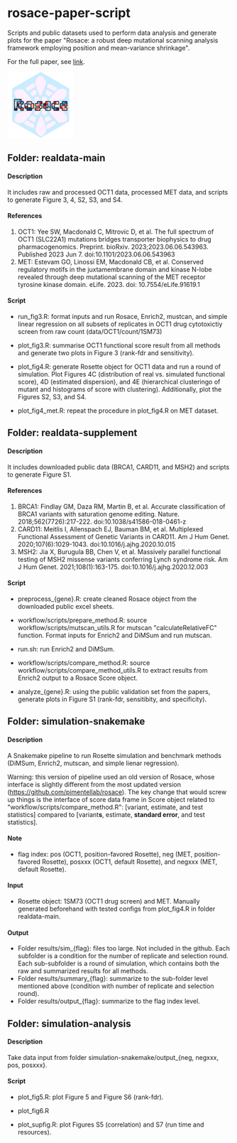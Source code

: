 # rosace-paper-script

Scripts and public datasets used to perform data analysis and generate plots for the paper "Rosace: a robust deep mutational scanning analysis framework employing position and mean-variance shrinkage".

For the full paper, see [link]().

<p align="left">
  <img src="/image/rosace_logo.png" width="150">
</p>

## Folder: realdata-main

#### Description

It includes raw and processed OCT1 data, processed MET data, and scripts to generate Figure 3, 4, S2, S3, and S4.

#### References

1. OCT1: Yee SW, Macdonald C, Mitrovic D, et al. The full spectrum of OCT1 (SLC22A1) mutations bridges transporter biophysics to drug pharmacogenomics. Preprint. bioRxiv. 2023;2023.06.06.543963. Published 2023 Jun 7. doi:10.1101/2023.06.06.543963
2. MET: Estevam GO, Linossi EM, Macdonald CB, et al. Conserved regulatory motifs in the juxtamembrane domain and kinase N-lobe revealed through deep mutational scanning of the MET receptor tyrosine kinase domain. eLife. 2023. doi: 10.7554/eLife.91619.1

#### Script

* run_fig3.R: format inputs and run Rosace, Enrich2, mustcan, and simple linear regression on all subsets of replicates in OCT1 drug cytotoxictiy screen from raw count (data/OCT1/count/1SM73)

* plot_fig3.R: summarise OCT1 functional score result from all methods and generate two plots in Figure 3 (rank-fdr and sensitivity).

* plot_fig4.R: generate Rosette object for OCT1 data and run a round of simulation. Plot Figures 4C (distribution of real vs. simulated functional score), 4D (estimated dispersion), and 4E (hierarchical clusteringo of mutant and histograms of score with clustering). Additionally, plot the Figures S2, S3, and S4.

* plot_fig4_met.R: repeat the procedure in plot_fig4.R on MET dataset.



## Folder: realdata-supplement

#### Description

It includes downloaded public data (BRCA1, CARD11, and MSH2) and scripts to generate Figure S1.

#### References
1. BRCA1: Findlay GM, Daza RM, Martin B, et al. Accurate classification of BRCA1 variants with saturation genome editing. Nature. 2018;562(7726):217-222. doi:10.1038/s41586-018-0461-z
2. CARD11: Meitlis I, Allenspach EJ, Bauman BM, et al. Multiplexed Functional Assessment of Genetic Variants in CARD11. Am J Hum Genet. 2020;107(6):1029-1043. doi:10.1016/j.ajhg.2020.10.015
3. MSH2: Jia X, Burugula BB, Chen V, et al. Massively parallel functional testing of MSH2 missense variants conferring Lynch syndrome risk. Am J Hum Genet. 2021;108(1):163-175. doi:10.1016/j.ajhg.2020.12.003

#### Script

* preprocess_{gene}.R: create cleaned Rosace object from the downloaded public excel sheets.

* workflow/scripts/prepare_method.R: source workflow/scripts/mutscan_utils.R for mutscan "calculateRelativeFC" function. Format inputs for Enrich2 and DiMSum and run mutscan.

* run.sh: run Enrich2 and DiMSum.

* workflow/scripts/compare_method.R: source workflow/scripts/compare_method_utils.R to extract results from Enrich2 output to a Rosace Score object. 

* analyze_{gene}.R: using the public validation set from the papers, generate plots in Figure S1 (rank-fdr, sensitibity, and specificity).



## Folder: simulation-snakemake

#### Description

A Snakemake pipeline to run Rosette simulation and benchmark methods (DiMSum, Enrich2, mutscan, and simple lienar regression).

Warning: this version of pipeline used an old version of Rosace, whose interface is slightly different from the most updated version (https://github.com/pimentellab/rosace). The key change that would screw up things is the interface of score data frame in Score object related to "workflow/scripts/compare_method.R": [variant, estimate, and test statistics] compared to [variant**s**, estimate, **standard error**, and test statistics].

#### Note

* flag index: pos (OCT1, position-favored Rosette), neg (MET, position-favored Rosette), posxxx (OCT1, default Rosette), and negxxx (MET, default Rosette).

#### Input

* Rosette object: 1SM73 (OCT1 drug screen) and MET. Manually generated beforehand with tested configs from plot_fig4.R in folder realdata-main.

#### Output 

* Folder results/sim_{flag}: files too large. Not included in the github. Each subfolder is a condition for the number of replicate and selection round. Each sub-subfolder is a round of simulation, which contains both the raw and summarized results for all methods.
* Folder results/summary_{flag}: summarize to the sub-folder level mentioned above (condition with number of replicate and selection round).
* Folder results/output_{flag}: summarize to the flag index level.



## Folder: simulation-analysis

#### Description

Take data input from folder simulation-snakemake/output_{neg, negxxx, pos, posxxx}. 

#### Script

* plot_fig5.R: plot Figure 5 and Figure S6 (rank-fdr).

* plot_fig6.R

* plot_supfig.R: plot Figures S5 (correlation) and S7 (run time and resources).

